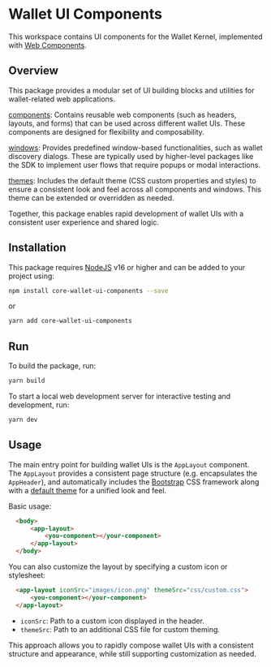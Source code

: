 # Wallet UI Components

This workspace contains UI components for the Wallet Kernel, implemented with [Web Components](https://www.webcomponents.org/introduction).

## Overview

This package provides a modular set of UI building blocks and utilities for wallet-related web applications.

[components](./src/components/): Contains reusable web components (such as headers, layouts, and forms) that can be used across different wallet UIs. These components are designed for flexibility and composability.

[windows](./src/windows/): Provides predefined window-based functionalities, such as wallet discovery dialogs. These are typically used by higher-level packages like the SDK to implement user flows that require popups or modal interactions.

[themes](./src/themes/): Includes the default theme (CSS custom properties and styles) to ensure a consistent look and feel across all components and windows. This theme can be extended or overridden as needed.

Together, this package enables rapid development of wallet UIs with a consistent user experience and shared logic.

## Installation

This package requires [NodeJS](https://nodejs.org/) v16 or higher and can be added to your project using:

```sh
npm install core-wallet-ui-components --save
```

or

```sh
yarn add core-wallet-ui-components
```

## Run

To build the package, run:

```sh
yarn build
```

To start a local web development server for interactive testing and development, run:

```sh
yarn dev
```

## Usage

The main entry point for building wallet UIs is the `AppLayout` component.
The `AppLayout` provides a consistent page structure (e.g. encapsulates the `AppHeader`), and automatically includes the [Bootstrap](https://getbootstrap.com/) CSS framework along with a [default theme](./themes/default.css) for a unified look and feel.

Basic usage:

```html
  <body>
      <app-layout>
          <you-component></your-component>
      </app-layout>
  </body>
```

You can also customize the layout by specifying a custom icon or stylesheet:

```html
  <app-layout iconSrc="images/icon.png" themeSrc="css/custom.css">
      <you-component></your-component>
  </app-layout>
```

- `iconSrc`: Path to a custom icon displayed in the header.
- `themeSrc`: Path to an additional CSS file for custom theming.

This approach allows you to rapidly compose wallet UIs with a consistent structure and appearance, while still supporting customization as needed.
